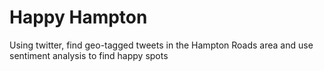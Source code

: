 # Happy Hampton

Using twitter, find geo-tagged tweets in the Hampton Roads area and use sentiment analysis to find happy spots